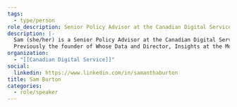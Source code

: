 ```yaml
---
tags:
  - type/person
role_description: Senior Policy Advisor at the Canadian Digital Service
description: |-
  Sam (she/her) is a Senior Policy Advisor at the Canadian Digital Service (CDS), within of the Government of Canada. Prior to joining CDS, she worked at the Mozilla Foundation and Engineers Without Borders Canada.
  Previously the founder of Whose Data and Director, Insights at the Mozilla Foundation.
organization:
  - "[[Canadian Digital Service]]"
social:
  linkedin: https://www.linkedin.com/in/samanthaburton
title: Sam Burton
categories:
  - role/speaker
---
```


